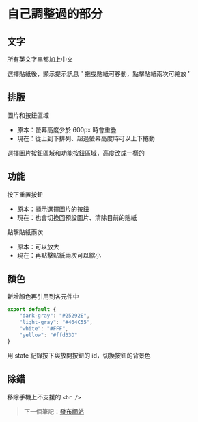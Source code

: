 # 自己調整過的部分

## 文字

所有英文字串都加上中文

選擇貼紙後，顯示提示訊息＂拖曳貼紙可移動，點擊貼紙兩次可縮放＂

## 排版

圖片和按鈕區域

* 原本：螢幕高度少於 600px 時會重疊
* 現在：從上到下排列、超過螢幕高度時可以上下捲動

選擇圖片按鈕區域和功能按鈕區域，高度改成一樣的

## 功能

按下重置按鈕

* 原本：顯示選擇圖片的按鈕
* 現在：也會切換回預設圖片、清除目前的貼紙

點擊貼紙兩次

* 原本：可以放大
* 現在：再點擊貼紙兩次可以縮小

## 顏色

新增顏色再引用到各元件中

```js
export default {
    "dark-gray": "#25292E",
    "light-gray": "#464C55",
    "white": "#FFF",
    "yellow": "#ffd33D"
}
```

用 state 紀錄按下與放開按鈕的 id，切換按鈕的背景色

## 除錯

移除手機上不支援的 `<br />`

> 下一個筆記：[發布網站](/notes/06-publish-website.md)